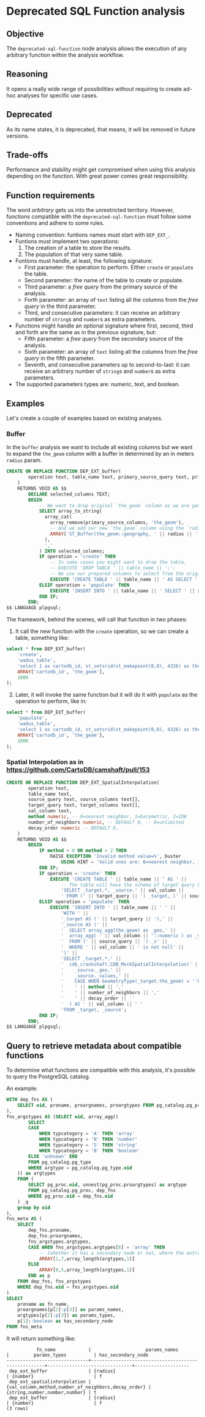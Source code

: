 # Deprecated SQL Function analysis

## Objective
The `deprecated-sql-function` node analysis allows the execution of any arbitrary function within the analysis workflow.

## Reasoning
It opens a really wide range of possibilities without requiring to create ad-hoc analyses for specific use cases.

## Deprecated
As its name states, it is deprecated, that means, it will be removed in future versions.

## Trade-offs
Performance and stability might get compromised when using this analysis depending on the function. With great power comes great responsibility.

## Function requirements
The word _arbitrary_ gets us into the unrestricted territory. However, functions compatible with the `deprecated-sql-function` must follow some conventions and adhere to some rules.

 - Naming convention: funtions names must start with `DEP_EXT_`.
 - Funtions must implement two operations:
   1. The creation of a table to store the results.
   2. The population of that very same table.
 - Funtions must handle, at least, the following signature:
   * First parameter: the operation to perform. Either `create` or `populate` the table.
   * Second parameter: the name of the table to create or populate.
   * Third parameter: a _free query_ from the primary source of the analysis.
   * Forth parameter: an array of `text` listing all the columns from the _free query_ in the third parameter.
   * Third, and consecutive parameters: it can receive an arbitrary number of `string`s and `number`s as extra parameters.
 - Functions might handle an optional signature where first, second, third and forth are the same as in the previous signature, but:
   * Fifth parameter: a _free query_ from the secondary source of the analysis.
   * Sixth parameter: an array of `text` listing all the columns from the _free query_ in the fifth parameter.
   * Seventh, and consecutive parameters up to second-to-last: it can receive an arbitrary number of `string`s and `number`s as extra parameters.
 - The supported parameters types are: numeric, text, and boolean.

## Examples

Let's create a couple of examples based on existing analyses.

### Buffer

In the `buffer` analysis we want to include all existing columns but we want to expand the `the_geom` column with a
buffer in determined by an in meters `radius` param.

```sql
CREATE OR REPLACE FUNCTION DEP_EXT_buffer(
        operation text, table_name text, primary_source_query text, primary_source_columns text[], radius numeric
    )
    RETURNS VOID AS $$
        DECLARE selected_columns TEXT;
        BEGIN
            -- We want to drop original `the_geom` column as we are gonna return a different one.
            SELECT array_to_string(
              array_cat(
                array_remove(primary_source_columns, 'the_geom'),
                -- And we add our new `the_geom` column using the `radius` argument.
                ARRAY['ST_Buffer(the_geom::geography, ' || radius || ')::geometry AS the_geom']
              ),
              ','
            ) INTO selected_columns;
            IF operation = 'create' THEN
                -- In some cases you might want to drop the table.
                -- EXECUTE 'DROP TABLE ' || table_name || ';';
                -- We use our prepared columns to select from the original query.
                EXECUTE 'CREATE TABLE ' || table_name || ' AS SELECT ' || selected_columns || ' FROM (' || primary_source_query || ') _q LIMIT 0';
            ELSIF operation = 'populate' THEN
                EXECUTE 'INSERT INTO ' || table_name || ' SELECT ' || selected_columns || ' FROM (' || primary_source_query || ') _q';
            END IF;
        END;
$$ LANGUAGE plpgsql;
```

The framework, behind the scenes, will call that function in two phases:

1. It call the new function with the `create` operation, so we can create a table, something like:

```sql
select * from DEP_EXT_buffer(
    'create',
    'wadus_table',
    'select 1 as cartodb_id, st_setsrid(st_makepoint(0,0), 4326) as the_geom',
    ARRAY['cartodb_id', 'the_geom'],
    1000
);
```

2. Later, it will invoke the same function but it will do it with `populate` as the operation to perform, like in:

```sql
select * from DEP_EXT_buffer(
    'populate',
    'wadus_table',
    'select 1 as cartodb_id, st_setsrid(st_makepoint(0,0), 4326) as the_geom',
    ARRAY['cartodb_id', 'the_geom'],
    1000
);
```

### Spatial Interpolation as in https://github.com/CartoDB/camshaft/pull/153

```sql
CREATE OR REPLACE FUNCTION DEP_EXT_SpatialInterpolation(
        operation text,
        table_name text,
        source_query text, source_columns text[],
        target_query text, target_columns text[],
        val_column text,
        method numeric, -- 0=nearest neighbor, 1=barymetric, 2=IDW
        number_of_neighbors numeric, -- DEFAULT 0, -- 0=unlimited
        decay_order numeric -- DEFAULT 0,
    )
    RETURNS VOID AS $$
        BEGIN
            IF method < 0 OR method > 2 THEN
                RAISE EXCEPTION 'Invalid method value=%', buster
                    USING HINT = 'Valid ones are: 0=nearest neighbor, 1=barymetric, 2=IDW';
            END IF;
            IF operation = 'create' THEN
                EXECUTE 'CREATE TABLE ' || table_name || ' AS ' ||
                    -- The table will have the schema of target query but with an extra column from the source query.
                    'SELECT _target.*, _source.' || val_column ||
                    ' FROM (' || target_query || ') _target, (' || source_query || ') _source LIMIT 0';
            ELSIF operation = 'populate' THEN
                EXECUTE 'INSERT INTO ' || table_name || ' ' ||
                    'WITH ' ||
                    '_target AS (' || target_query || '),' ||
                    '_source AS (' ||
                    '  SELECT array_agg(the_geom) as _geo,' ||
                    '  array_agg( ' || val_column || '::numeric ) as _values' ||
                    '  FROM (' || source_query || ') _s' ||
                    '  WHERE ' || val_column || ' is not null' ||
                    ')' ||
                    'SELECT _target.*,' ||
                    '  cdb_crankshaft.CDB_MockSpatialInterpolation(' ||
                    '    _source._geo,' ||
                    '    _source._values,' ||
                    '    CASE WHEN GeometryType(_target.the_geom) = ''POINT'' THEN _target.the_geom ELSE ST_Centroid(_target.the_geom) END,' ||
                    '    ' || method || ','
                    '    ' || number_of_neighbors || ','
                    '    ' || decay_order || ''
                    '  ) AS ' || val_column || ' '
                    'FROM _target, _source';
            END IF;
        END;
$$ LANGUAGE plpgsql;
```


## Query to retrieve metadata about compatible functions

To determine what functions are compatible with this analysis, it's possible to query the PostgreSQL catalog.

An example:

```sql
WITH dep_fns AS (
    SELECT oid, proname, proargnames, proargtypes FROM pg_catalog.pg_proc WHERE proname ~* '^dep_ext_'
),
fns_argstypes AS (SELECT oid, array_agg((
        SELECT
        CASE
            WHEN typcategory = 'A' THEN 'array'
            WHEN typcategory = 'N' THEN 'number'
            WHEN typcategory = 'S' THEN 'string'
            WHEN typcategory = 'B' THEN 'boolean'
        ELSE 'unknown' END
        FROM pg_catalog.pg_type
        WHERE argtype = pg_catalog.pg_type.oid
    )) as argtypes
    FROM (
        SELECT pg_proc.oid, unnest(pg_proc.proargtypes) as argtype
        FROM pg_catalog.pg_proc, dep_fns
        WHERE pg_proc.oid = dep_fns.oid
    ) _q
    group by oid
),
fns_meta AS (
    SELECT
        dep_fns.proname,
        dep_fns.proargnames,
        fns_argstypes.argtypes,
        CASE WHEN fns_argstypes.argtypes[6] = 'array' THEN
            -- [whether it has a secondary node or not, where the extra parameters start, where to stop]
            ARRAY[1,7,array_length(argtypes,1)]
        ELSE
            ARRAY[0,5,array_length(argtypes,1)]
        END as p
    FROM dep_fns, fns_argstypes
    WHERE dep_fns.oid = fns_argstypes.oid
)
SELECT
    proname as fn_name,
    proargnames[p[2]:p[3]] as params_names,
    argtypes[p[2]:p[3]] as params_types,
    p[1]::boolean as has_secondary_node
FROM fns_meta
```

It will return something like:

```
           fn_name            |                    params_names                     |         params_types          | has_secondary_node
------------------------------+-----------------------------------------------------+-------------------------------+--------------------
 dep_ext_buffer               | {radius}                                            | {number}                      | f
 dep_ext_spatialinterpolation | {val_column,method,number_of_neighbors,decay_order} | {string,number,number,number} | t
 dep_ext_buffer               | {radius}                                            | {number}                      | f
(3 rows)
```
